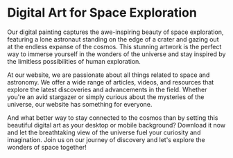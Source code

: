 <!--font:Poppins-->

# Digital Art for Space Exploration

Our digital painting captures the awe-inspiring beauty of space exploration, featuring a lone astronaut standing on the edge of a crater and gazing out at the endless expanse of the cosmos. This stunning artwork is the perfect way to immerse yourself in the wonders of the universe and stay inspired by the limitless possibilities of human exploration.

At our website, we are passionate about all things related to space and astronomy. We offer a wide range of articles, videos, and resources that explore the latest discoveries and advancements in the field. Whether you're an avid stargazer or simply curious about the mysteries of the universe, our website has something for everyone.

And what better way to stay connected to the cosmos than by setting this beautiful digital art as your desktop or mobile background? Download it now and let the breathtaking view of the universe fuel your curiosity and imagination. Join us on our journey of discovery and let's explore the wonders of space together!

<!--

Write me markdown content of website with wallpaper:

"A digital painting of a lone astronaut standing on the edge of a crater, gazing out at the endless expanse of space."

The header of the page should not be copy of the text but rather a real content of the website which is using this wallpaper.


---


# Space Exploration Wallpaper

Decorate your desktop or mobile device with this stunning digital painting of a lone astronaut standing on the edge of a crater, gazing out at the endless expanse of space. 

This wallpaper captures the beauty and wonder of space exploration, reminding us of the vastness and mystery of the universe. Whether you're an astronomy enthusiast or simply appreciate breathtaking art, this wallpaper is sure to impress.

Download it now and enjoy the view of the cosmos every time you open your device!


---


Heading should not include word "wallpaper". The website should not be about the wallpaper itself, wallpaper is just a related background, rewrite whole content.


---


# Explore the Cosmos with Our Stunning Digital Art

Immerse yourself in the beauty and wonder of space exploration with our digital painting of a lone astronaut standing on the edge of a crater, gazing out at the endless expanse of space. This stunning artwork captures the majesty and mystery of the universe, reminding us of the vastness of the cosmos and the limitless possibilities of human exploration.

At our website, we are passionate about all things related to space and astronomy. We offer a wide range of articles, videos, and resources that explore the latest discoveries and advancements in the field. Whether you're an avid stargazer or simply curious about the wonders of the universe, our website has something for everyone.

And what better way to stay inspired than by setting this beautiful digital art as your desktop or mobile background? Download it now and let the awe-inspiring view of the cosmos fuel your curiosity and imagination. Join us on our journey of discovery and let's explore the mysteries of the universe together!


---


Heading is too long, rewrite whole content.


---


# Discover the Wonders of Space with Our Digital Art

Our digital painting captures the beauty and mystery of space exploration, featuring a lone astronaut standing on the edge of a crater, gazing out at the endless expanse of the cosmos. This stunning artwork is the perfect way to immerse yourself in the wonders of the universe and stay inspired by the limitless possibilities of human exploration.

At our website, we are passionate about all things related to space and astronomy. We offer a wide range of articles, videos, and resources that explore the latest discoveries and advancements in the field. Whether you're an avid stargazer or simply curious about the mysteries of the universe, our website has something for everyone.

And what better way to stay connected to the cosmos than by setting this beautiful digital art as your desktop or mobile background? Download it now and let the awe-inspiring view of the universe fuel your curiosity and imagination. Join us on our journey of discovery and let's explore the wonders of space together!


---


Heading is too long, rewrite whole content.


---


# Explore the Universe with Our Digital Art

Our digital painting captures the awe-inspiring beauty of space exploration, featuring a lone astronaut standing on the edge of a crater and gazing out at the endless expanse of the cosmos. This stunning artwork is the perfect way to immerse yourself in the wonders of the universe and stay inspired by the limitless possibilities of human exploration.

At our website, we are passionate about all things related to space and astronomy. We offer a wide range of articles, videos, and resources that explore the latest discoveries and advancements in the field. Whether you're an avid stargazer or simply curious about the mysteries of the universe, our website has something for everyone.

And what better way to stay connected to the cosmos than by setting this beautiful digital art as your desktop or mobile background? Download it now and let the breathtaking view of the universe fuel your curiosity and imagination. Join us on our journey of discovery and let's explore the wonders of space together!


---


Write me a Google font which is best fitting for the website.

Pick from the list:
- Playfair Display
- Inter
- Exo 2
- Lato
- Montserrat
- IBM Plex Sans
- Roboto
- Great Vibes
- Open Sans
- Barlow Condensed
- Poppins
- Futura
- Dancing Script
- Alegreya
- Lobster
- Raleway
- Orbitron


Write just the font name nothing else.


---


Poppins

-->

